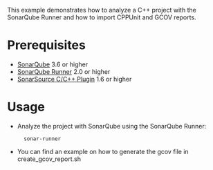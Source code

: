 This example demonstrates how to analyze a C++ project with the SonarQube Runner and how to import CPPUnit and GCOV reports.

Prerequisites
=============
* [SonarQube](http://www.sonarsource.org/downloads/) 3.6 or higher
* [SonarQube Runner](http://docs.codehaus.org/x/N4KxDQ) 2.0 or higher
* [SonarSource C/C++ Plugin](http://www.sonarsource.com/products/plugins/languages/cpp/) 1.6 or higher

Usage
=====
* Analyze the project with SonarQube using the SonarQube Runner:

        sonar-runner

* You can find an example on how to generate the gcov file in create_gcov_report.sh
